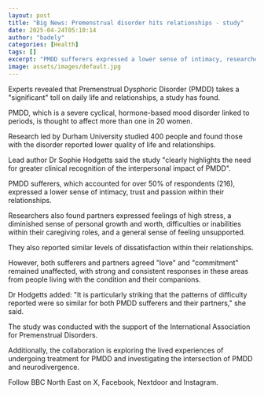 ```yaml
---
layout: post
title: "Big News: Premenstrual disorder hits relationships - study"
date: 2025-04-24T05:10:14
author: "badely"
categories: [Health]
tags: []
excerpt: "PMDD sufferers expressed a lower sense of intimacy, researchers at Durham University say."
image: assets/images/default.jpg
---
```


Experts revealed that Premenstrual Dysphoric Disorder (PMDD) takes a "significant" toll on daily life and relationships, a study has found.

PMDD, which is a severe cyclical, hormone-based mood disorder linked to periods, is thought to affect more than one in 20 women.

Research led by Durham University studied 400 people and found those with the disorder reported lower quality of life and relationships.

Lead author Dr Sophie Hodgetts said the study "clearly highlights the need for greater clinical recognition of the interpersonal impact of PMDD".

PMDD sufferers, which accounted for over 50% of respondents (216), expressed a lower sense of intimacy, trust and passion within their relationships.

Researchers also found partners expressed feelings of high stress, a diminished sense of personal growth and worth, difficulties or inabilities within their caregiving roles, and a general sense of feeling unsupported.

They also reported similar levels of dissatisfaction within their relationships.

However, both sufferers and partners agreed "love" and "commitment" remained unaffected, with strong and consistent responses in these areas from people living with the condition and their companions.

Dr Hodgetts added: "It is particularly striking that the patterns of difficulty reported were so similar for both PMDD sufferers and their partners," she said.

The study was conducted with the support of the International Association for Premenstrual Disorders.

Additionally, the collaboration is exploring the lived experiences of undergoing treatment for PMDD and investigating the intersection of PMDD and neurodivergence.

Follow BBC North East on X, Facebook, Nextdoor and Instagram.

